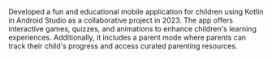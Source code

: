 Developed a fun and educational mobile application for children using Kotlin in Android Studio as a collaborative project in 2023. The app offers interactive games, quizzes, and animations to enhance children's learning experiences. Additionally, it includes a parent mode where parents can track their child's progress and access curated parenting resources.
